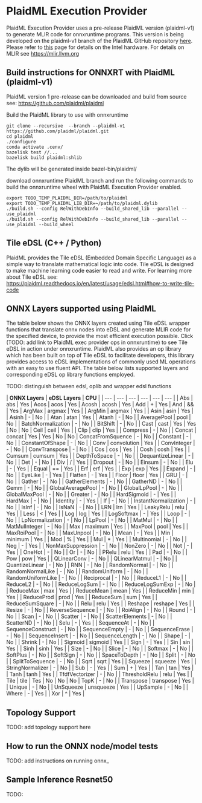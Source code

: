 # PlaidML Execution Provider

PlaidML Execution Provider uses a pre-release PlaidML version (plaidml-v1) to generate MLIR code for onnxruntime programs. This version is being developed on the plaidml-v1 branch of the PlaidML GitHub repository [here](https://github.com/plaidml/plaidml/tree/plaidml-v1). Please refer to [this](https://software.intel.com/en-us/openvino-toolkit/hardware) page for details on the Intel hardware. For details on MLIR see https://mlir.llvm.org


## Build instructions for ONNXRT with PlaidML (plaidml-v1)

PlaidML version 1 pre-release can be downloaded and build from source see: https://github.com/plaidml/plaidml

Build the PlaidML library to use with onnxruntime
```
git clone --recursive  --branch --plaidml-v1  https://github.com/plaidml/plaidml.git
cd plaidml
./configure
conda activate .cenv/
bazelisk test //...
bazelisk build plaidml:shlib
```

The dylib will be generated inside bazel-bin/plaidml/

download onnxruntime PlaidML branch and run the following commands to build the onnxruntime wheel with PlaidML Execution Provider enabled.  
```
export TODO_TEMP_PLAIDML_DIR=/path/to/plaidml
export TODO_TEMP_PLAIDML_LIB_DIR=~/path/to/plaidml.dylib
./build.sh --config RelWithDebInfo --build_shared_lib --parallel --use_plaidml
./build.sh --config RelWithDebInfo --build_shared_lib --parallel --use_plaidml --build_wheel
```

## Tile eDSL (C++ / Python)
PlaidML provides the Tile eDSL (Embedded Domain Specific Language) as a simple way to translate mathematical logic into code. Tile eDSL is designed to make machine learning code easier to read and write. For learning more about Tile eDSL see: https://plaidml.readthedocs.io/en/latest/usage/edsl.html#how-to-write-tile-code

## ONNX Layers supported using PlaidML

The table below shows the ONNX layers created using Tile eDSL wrapper functions that translate onnx nodes into eDSL and generate MLIR code for the specified device, to provide the most efficient execution possible. Click (TODO: add link to PlaidML exec provider ops in onnxruntime) to see Tile eDSL in action under onnxruntime. PlaidML also provides an op library which has been built on top of Tile eDSL to facilitate developers, this library provides access to eDSL implementations of commonly used ML operations with an easy to use fluent API. The table below lists supported layers and corresponding eDSL op library functions employed. 

TODO: distinguish between edsl, oplib and wrapper edsl functions 

| **ONNX Layers** | **eDSL Layers** | **CPU** |
| --- | --- | --- | --- | --- | --- |
| Abs | abs | Yes 
| Acos | acos | Yes 
| Acosh | acosh | Yes 
| Add | + | Yes 
| And | && | Yes 
| ArgMax | argmax | Yes |
| ArgMin | argmax | Yes |
| Asin | asin | Yes |
| Asinh | - | No |
| Atan | atan | Yes |
| Atanh | - | No |
| AveragePool | pool | No |
| BatchNormalization | - | No |
| BitShift | - | No |
| Cast | cast | Yes | Yes | No | No
| Ceil | ceil | Yes |
| Clip | clip | Yes |
| Compress | - | No |
| Concat | concat | Yes | Yes | No | No
| ConcatFromSquence | - | No |
| Constant | - | No |
| ConstantOfShape | - | No |
| Conv | convolution | Yes |
| ConvInteger | - | No |
| ConvTranspose | - | No |
| Cos | cos | Yes |
| Cosh | cosh | Yes |
| Cumsum | cumsum | Yes |
| DepthToSpace | - | No |
| DequantizeLinear | - | No |
| Det | - | No |
| Div | / | Yes |
| Dropout | - | No |
| Einsum | - | No |
| Elu | - | Yes |
| Equal | == | Yes |
| Erf | erf | Yes |
| Exp | exp | Yes |
| Expand | - | No |
| EyeLike | - | Yes |
| Flatten | - | Yes |
| Floor | floor | Yes |
| GRU | - | No |
| Gather | - | No |
| GatherElements | - | No |
| GatherND | - | No |
| Gemm | - | No |
| GlobalAveragePool | - | No |
| GlobalLpPool | - | No |
| GlobalMaxPool | - | No |
| Greater | - | No |
| HardSigmoid | - | Yes |
| HardMax | - | No |
| Identity | - | Yes |
| If | - | No |
| InstantNormalization | - | No |
| IsInf | - | No |
| IsNaN | - | No |
| LRN | lrn | Yes |
| LeakyRelu | relu | Yes |
| Less | < | Yes |
| Log | log | Yes |
| LogSoftmax | - | Yes |
| Loop | - | No |
| LpNormalization | - | No |
| LpPool | - | No |
| MatMul | - | No |
| MatMulInteger | - | No |
| Max | maximum | Yes |
| MaxPool | pool | Yes |
| MaxRoiPool | - | No |
| MaxUnpool | - | No |
| Mean | - | Yes |
| Min | minimum | Yes |
| Mod | % | Yes |
| Mul | * | Yes |
| Multinomial | - | No |
| Neg | - | Yes |
| NonMaxSuppression | - | No |
| NonZero | - | No |
| Not | - | Yes |
| OneHot | - | No |
| Or | - | No |
| PRelu | relu | Yes |
| Pad | - | No |
| Pow | pow | Yes |
| QLinearConv | - | No |
| QLinearMatmul | - | No |
| QuantizeLinear | - | No |
| RNN | - | No |
| RandomNormal | - | No |
| RandomNormalLike | - | No |
| RandomUniform | - | No |
| RandomUniformLike | - | No |
| Reciprocal | - | No |
| ReduceL1 | - | No |
| ReduceL2 | - | No |
| ReduceLogSum | - | No |
| ReduceLogSumExp | - | No |
| ReduceMax | max | Yes |
| ReduceMean | mean | Yes |
| ReduceMin | min | Yes |
| ReduceProd | prod | Yes |
| ReduceSum | sum | Yes |
| ReduceSumSquare | - | No |
| Relu | relu | Yes |
| Reshape | reshape | Yes |
| Resize | - | No |
| ReverseSequence | - | No |
| RoiAlign | - | No |
| Round | - | No |
| Scan | - | No |
| Scatter | - | No |
| ScatterElements | - | No |
| ScatterND | - | No |
| Selu | - | Yes |
| SequenceAt | - | No |
| SequenceConstruct | - | No |
| SequenceEmpty | - | No |
| SequenceErase | - | No |
| SequenceInsert | - | No |
| SequenceLength | - | No |
| Shape | - | No |
| Shrink | - | No |
| Sigmoid | sigmoid | Yes |
| Sign | - | Yes |
| Sin | sin | Yes |
| Sinh | sinh | Yes |
| Size | - | No |
| Slice | - | No |
| Softmax | - | No |
| SoftPlus | - | No |
| SoftSign | - | No |
| SpaceToDepth | - | No |
| Split | - | No |
| SplitToSequence | - | No |
| Sqrt | sqrt | Yes |
| Squeeze | squeeze | Yes |
| StringNormalizer | - | No |
| Sub | - | Yes |
| Sum | + | Yes |
| Tan | tan | Yes |
| Tanh | tanh | Yes |
| TfdfVectorizer | - | No |
| ThresholdRelu | relu | Yes |
| Tile | tile | Tes | No | No | No
| TopK | - | No |
| Transpose | transpose | Yes |
| Unique | - | No |
| UnSqueeze | unsqueeze | Yes |
| UpSample | - | No |
| Where | - | Yes |
| Xor | ^ | Yes |

## Topology Support

TODO: add topology support here 

## How to run the ONNX node/model tests 

TODO: add instructions on running onnx_

## Sample Inference Resnet50

TODO: